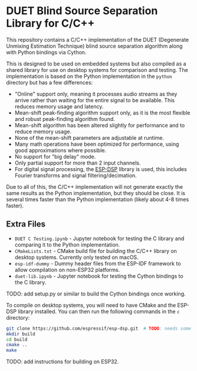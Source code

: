 DUET Blind Source Separation Library for C/C++
==============================================

This repository contains a C/C++ implementation of the DUET (Degenerate Unmixing Estimation Technique) blind source separation algorithm along with Python bindings via Cython.

This is designed to be used on embedded systems but also compiled as a shared library for use on desktop systems for comparison and testing. The implementation is based on the Python implementation in the `python` directory but has a few differences:
- "Online" support only, meaning it processes audio streams as they arrive rather than waiting for the entire signal to be available. This reduces memory usage and latency.
- Mean-shift peak-finding algorithm support only, as it is the most flexible and robust peak-finding algorithm found.
- Mean-shift algorithm has been altered slightly for performance and to reduce memory usage.
- None of the mean-shift parameters are adjustable at runtime.
- Many math operations have been optimized for performance, using good approximations where possible.
- No support for "big delay" mode.
- Only partial support for more than 2 input channels.
- For digital signal processing, the [ESP-DSP](https://github.com/espressif/esp-dsp) library is used, this includes Fourier transforms and signal filtering/decimation.

Due to all of this, the C/C++ implementation will not generate exactly the same results as the Python implementation, but they should be close. It is several times faster than the Python implementation (likely about 4-8 times faster).

Extra Files
-----------

- `DUET C Testing.ipynb` - Jupyter notebook for testing the C library and comparing it to the Python implementation.
- `CMakeLists.txt` - CMake build file for building the C/C++ library on desktop systems. Currently only tested on macOS.
- `esp-idf-dummy` - Dummy header files from the ESP-IDF framework to allow compilation on non-ESP32 platforms.
- `duet-lib.ipynb` - Jupyter notebook for testing the Cython bindings to the C library.

TODO: add setup.py or similar to build the Cython bindings once working.

To compile on desktop systems, you will need to have CMake and the ESP-DSP library installed. You can then run the following commands in the `c` directory:

```bash
git clone https://github.com/espressif/esp-dsp.git  # TODO: needs some modifications to work properly
mkdir build
cd build
cmake ..
make
```

TODO: add instructions for building on ESP32.
